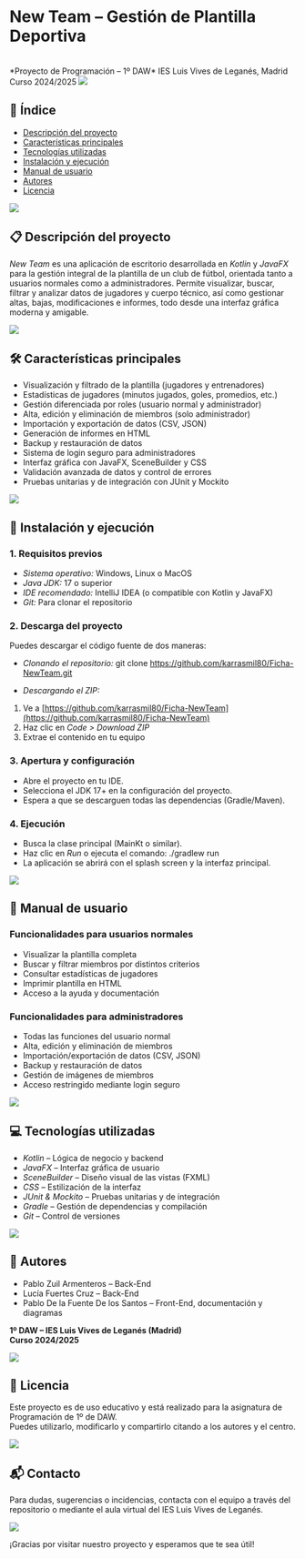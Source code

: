 # New Team – Gestión de Plantilla Deportiva
<br>
*Proyecto de Programación – 1º DAW*  
IES Luis Vives de Leganés, Madrid  
Curso 2024/2025

<img src="https://user-images.githubusercontent.com/73097560/115834477-dbab4500-a447-11eb-908a-139a6edaec5c.gif">

## 📑 Índice

- [Descripción del proyecto](#descripción-del-proyecto)
- [Características principales](#características-principales)
- [Tecnologías utilizadas](#tecnologías-utilizadas)
- [Instalación y ejecución](#instalación-y-ejecución)
- [Manual de usuario](#manual-de-usuario)
- [Autores](#autores)
- [Licencia](#licencia)

<img src="https://user-images.githubusercontent.com/73097560/115834477-dbab4500-a447-11eb-908a-139a6edaec5c.gif">

## 📋 Descripción del proyecto

*New Team* es una aplicación de escritorio desarrollada en *Kotlin* y *JavaFX* para la gestión integral de la plantilla de un club de fútbol, orientada tanto a usuarios normales como a administradores. Permite visualizar, buscar, filtrar y analizar datos de jugadores y cuerpo técnico, así como gestionar altas, bajas, modificaciones e informes, todo desde una interfaz gráfica moderna y amigable.

<img src="https://user-images.githubusercontent.com/73097560/115834477-dbab4500-a447-11eb-908a-139a6edaec5c.gif">

## 🛠 Características principales

- Visualización y filtrado de la plantilla (jugadores y entrenadores)
- Estadísticas de jugadores (minutos jugados, goles, promedios, etc.)
- Gestión diferenciada por roles (usuario normal y administrador)
- Alta, edición y eliminación de miembros (solo administrador)
- Importación y exportación de datos (CSV, JSON)
- Generación de informes en HTML
- Backup y restauración de datos
- Sistema de login seguro para administradores
- Interfaz gráfica con JavaFX, SceneBuilder y CSS
- Validación avanzada de datos y control de errores
- Pruebas unitarias y de integración con JUnit y Mockito

<img src="https://user-images.githubusercontent.com/73097560/115834477-dbab4500-a447-11eb-908a-139a6edaec5c.gif">

## 🚀 Instalación y ejecución

### 1. Requisitos previos

- *Sistema operativo:* Windows, Linux o MacOS
- *Java JDK:* 17 o superior
- *IDE recomendado:* IntelliJ IDEA (o compatible con Kotlin y JavaFX)
- *Git:* Para clonar el repositorio

### 2. Descarga del proyecto

Puedes descargar el código fuente de dos maneras:

- *Clonando el repositorio:*
git clone https://github.com/karrasmil80/Ficha-NewTeam.git

- *Descargando el ZIP:*
1. Ve a [https://github.com/karrasmil80/Ficha-NewTeam](https://github.com/karrasmil80/Ficha-NewTeam)
2. Haz clic en *Code > Download ZIP*
3. Extrae el contenido en tu equipo

### 3. Apertura y configuración

- Abre el proyecto en tu IDE.
- Selecciona el JDK 17+ en la configuración del proyecto.
- Espera a que se descarguen todas las dependencias (Gradle/Maven).

### 4. Ejecución

- Busca la clase principal (MainKt o similar).
- Haz clic en *Run* o ejecuta el comando:
./gradlew run
- La aplicación se abrirá con el splash screen y la interfaz principal.

<img src="https://user-images.githubusercontent.com/73097560/115834477-dbab4500-a447-11eb-908a-139a6edaec5c.gif">

## 👤 Manual de usuario

### Funcionalidades para usuarios normales

- Visualizar la plantilla completa
- Buscar y filtrar miembros por distintos criterios
- Consultar estadísticas de jugadores
- Imprimir plantilla en HTML
- Acceso a la ayuda y documentación

### Funcionalidades para administradores

- Todas las funciones del usuario normal
- Alta, edición y eliminación de miembros
- Importación/exportación de datos (CSV, JSON)
- Backup y restauración de datos
- Gestión de imágenes de miembros
- Acceso restringido mediante login seguro

<img src="https://user-images.githubusercontent.com/73097560/115834477-dbab4500-a447-11eb-908a-139a6edaec5c.gif">

## 💻 Tecnologías utilizadas

- *Kotlin* – Lógica de negocio y backend
- *JavaFX* – Interfaz gráfica de usuario
- *SceneBuilder* – Diseño visual de las vistas (FXML)
- *CSS* – Estilización de la interfaz
- *JUnit & Mockito* – Pruebas unitarias y de integración
- *Gradle* – Gestión de dependencias y compilación
- *Git* – Control de versiones

<img src="https://user-images.githubusercontent.com/73097560/115834477-dbab4500-a447-11eb-908a-139a6edaec5c.gif">

## 👥 Autores

- Pablo Zuil Armenteros – Back-End
- Lucía Fuertes Cruz – Back-End
- Pablo De la Fuente De los Santos – Front-End, documentación y diagramas

**1º DAW – IES Luis Vives de Leganés (Madrid)  
Curso 2024/2025**

<img src="https://user-images.githubusercontent.com/73097560/115834477-dbab4500-a447-11eb-908a-139a6edaec5c.gif">

## 📄 Licencia

Este proyecto es de uso educativo y está realizado para la asignatura de Programación de 1º de DAW.  
Puedes utilizarlo, modificarlo y compartirlo citando a los autores y el centro.

<img src="https://user-images.githubusercontent.com/73097560/115834477-dbab4500-a447-11eb-908a-139a6edaec5c.gif">

## 📬 Contacto

Para dudas, sugerencias o incidencias, contacta con el equipo a través del repositorio o mediante el aula virtual del IES Luis Vives de Leganés.

<img src="https://user-images.githubusercontent.com/73097560/115834477-dbab4500-a447-11eb-908a-139a6edaec5c.gif">

¡Gracias por visitar nuestro proyecto y esperamos que te sea útil!
